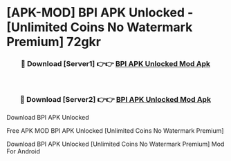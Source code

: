 # [APK-MOD] BPI APK Unlocked - [Unlimited Coins No Watermark Premium] 72gkr



<div align="center">
<h3>🔴 Download [Server1] 👉👉 <a href="https://momento.my/?title=BPI_APK_Unlocked">BPI APK Unlocked Mod Apk</a></h3><br>

<h3>🔴 Download [Server2] 👉👉 <a href="https://momento.my/?title=BPI_APK_Unlocked">BPI APK Unlocked Mod Apk</a></h3>
</div>



Download BPI APK Unlocked 

Free APK MOD BPI APK Unlocked [Unlimited Coins No Watermark Premium]

Download BPI APK Unlocked [Unlimited Coins No Watermark Premium] Mod For Android
